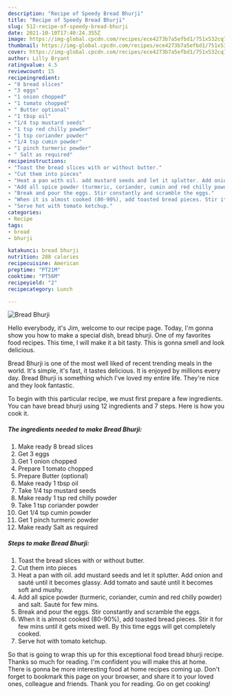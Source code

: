 ```yaml
---
description: "Recipe of Speedy Bread Bhurji"
title: "Recipe of Speedy Bread Bhurji"
slug: 512-recipe-of-speedy-bread-bhurji
date: 2021-10-10T17:40:24.355Z
image: https://img-global.cpcdn.com/recipes/ece4273b7a5efbd1/751x532cq70/bread-bhurji-recipe-main-photo.jpg
thumbnail: https://img-global.cpcdn.com/recipes/ece4273b7a5efbd1/751x532cq70/bread-bhurji-recipe-main-photo.jpg
cover: https://img-global.cpcdn.com/recipes/ece4273b7a5efbd1/751x532cq70/bread-bhurji-recipe-main-photo.jpg
author: Lilly Bryant
ratingvalue: 4.5
reviewcount: 15
recipeingredient:
- "8 bread slices"
- "3 eggs"
- "1 onion chopped"
- "1 tomato chopped"
- " Butter optional"
- "1 tbsp oil"
- "1/4 tsp mustard seeds"
- "1 tsp red chilly powder"
- "1 tsp coriander powder"
- "1/4 tsp cumin powder"
- "1 pinch turmeric powder"
- " Salt as required"
recipeinstructions:
- "Toast the bread slices with or without butter."
- "Cut them into pieces"
- "Heat a pan with oil. add mustard seeds and let it splutter. Add onion and sauté until it becomes glassy. Add tomato and sauté until it becomes soft and mushy."
- "Add all spice powder (turmeric, coriander, cumin and red chilly powder) and salt. Sauté for few mins."
- "Break and pour the eggs. Stir constantly and scramble the eggs."
- "When it is almost cooked (80-90%), add toasted bread pieces. Stir it for few mins until it gets mixed well. By this time eggs will get completely cooked."
- "Serve hot with tomato ketchup."
categories:
- Recipe
tags:
- bread
- bhurji

katakunci: bread bhurji 
nutrition: 288 calories
recipecuisine: American
preptime: "PT21M"
cooktime: "PT56M"
recipeyield: "2"
recipecategory: Lunch

---
```



![Bread Bhurji](https://img-global.cpcdn.com/recipes/ece4273b7a5efbd1/751x532cq70/bread-bhurji-recipe-main-photo.jpg)

Hello everybody, it's Jim, welcome to our recipe page. Today, I'm gonna show you how to make a special dish, bread bhurji. One of my favorites food recipes. This time, I will make it a bit tasty. This is gonna smell and look delicious.

Bread Bhurji is one of the most well liked of recent trending meals in the world. It's simple, it's fast, it tastes delicious. It is enjoyed by millions every day. Bread Bhurji is something which I've loved my entire life. They're nice and they look fantastic.




To begin with this particular recipe, we must first prepare a few ingredients. You can have bread bhurji using 12 ingredients and 7 steps. Here is how you cook it.

<!--inarticleads1-->

##### The ingredients needed to make Bread Bhurji:

1. Make ready 8 bread slices
1. Get 3 eggs
1. Get 1 onion chopped
1. Prepare 1 tomato chopped
1. Prepare  Butter (optional)
1. Make ready 1 tbsp oil
1. Take 1/4 tsp mustard seeds
1. Make ready 1 tsp red chilly powder
1. Take 1 tsp coriander powder
1. Get 1/4 tsp cumin powder
1. Get 1 pinch turmeric powder
1. Make ready  Salt as required




<!--inarticleads2-->

##### Steps to make Bread Bhurji:

1. Toast the bread slices with or without butter.
1. Cut them into pieces
1. Heat a pan with oil. add mustard seeds and let it splutter. Add onion and sauté until it becomes glassy. Add tomato and sauté until it becomes soft and mushy.
1. Add all spice powder (turmeric, coriander, cumin and red chilly powder) and salt. Sauté for few mins.
1. Break and pour the eggs. Stir constantly and scramble the eggs.
1. When it is almost cooked (80-90%), add toasted bread pieces. Stir it for few mins until it gets mixed well. By this time eggs will get completely cooked.
1. Serve hot with tomato ketchup.




So that is going to wrap this up for this exceptional food bread bhurji recipe. Thanks so much for reading. I'm confident you will make this at home. There is gonna be more interesting food at home recipes coming up. Don't forget to bookmark this page on your browser, and share it to your loved ones, colleague and friends. Thank you for reading. Go on get cooking!
